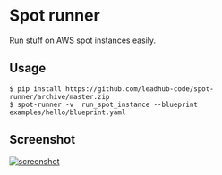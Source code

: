 Spot runner
===========

Run stuff on AWS spot instances easily.


Usage
-----

```shell
$ pip install https://github.com/leadhub-code/spot-runner/archive/master.zip
$ spot-runner -v  run_spot_instance --blueprint examples/hello/blueprint.yaml
```

Screenshot
----------

[![screenshot](https://s3-eu-west-1.amazonaws.com/messa-shared-files/2017/11/spot-runner-screenshot-small.png)](https://s3-eu-west-1.amazonaws.com/messa-shared-files/2017/11/spot-runner-screenshot.png)
